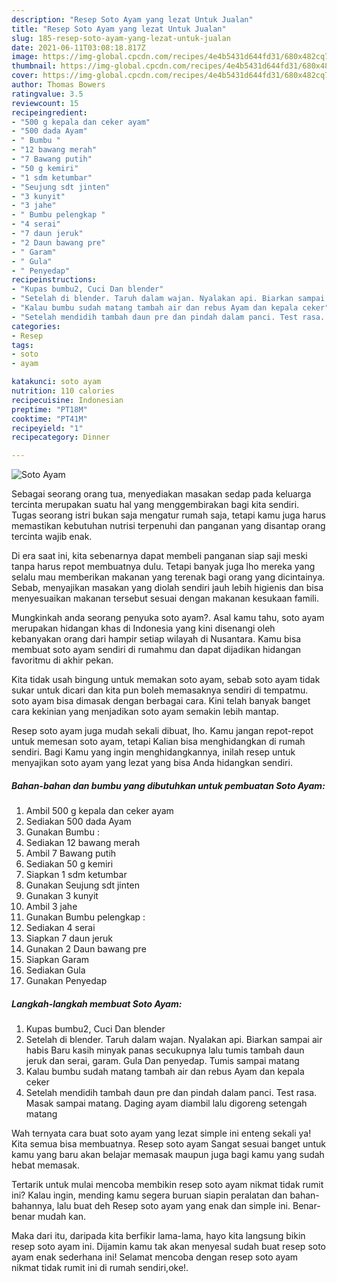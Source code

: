 ```yaml
---
description: "Resep Soto Ayam yang lezat Untuk Jualan"
title: "Resep Soto Ayam yang lezat Untuk Jualan"
slug: 185-resep-soto-ayam-yang-lezat-untuk-jualan
date: 2021-06-11T03:08:18.817Z
image: https://img-global.cpcdn.com/recipes/4e4b5431d644fd31/680x482cq70/soto-ayam-foto-resep-utama.jpg
thumbnail: https://img-global.cpcdn.com/recipes/4e4b5431d644fd31/680x482cq70/soto-ayam-foto-resep-utama.jpg
cover: https://img-global.cpcdn.com/recipes/4e4b5431d644fd31/680x482cq70/soto-ayam-foto-resep-utama.jpg
author: Thomas Bowers
ratingvalue: 3.5
reviewcount: 15
recipeingredient:
- "500 g kepala dan ceker ayam"
- "500 dada Ayam"
- " Bumbu "
- "12 bawang merah"
- "7 Bawang putih"
- "50 g kemiri"
- "1 sdm ketumbar"
- "Seujung sdt jinten"
- "3 kunyit"
- "3 jahe"
- " Bumbu pelengkap "
- "4 serai"
- "7 daun jeruk"
- "2 Daun bawang pre"
- " Garam"
- " Gula"
- " Penyedap"
recipeinstructions:
- "Kupas bumbu2, Cuci Dan blender"
- "Setelah di blender. Taruh dalam wajan. Nyalakan api. Biarkan sampai air habis Baru kasih minyak panas secukupnya lalu tumis tambah daun jeruk dan serai, garam. Gula Dan penyedap. Tumis sampai matang"
- "Kalau bumbu sudah matang tambah air dan rebus Ayam dan kepala ceker"
- "Setelah mendidih tambah daun pre dan pindah dalam panci. Test rasa. Masak sampai matang. Daging ayam diambil lalu digoreng setengah matang"
categories:
- Resep
tags:
- soto
- ayam

katakunci: soto ayam 
nutrition: 110 calories
recipecuisine: Indonesian
preptime: "PT18M"
cooktime: "PT41M"
recipeyield: "1"
recipecategory: Dinner

---
```



![Soto Ayam](https://img-global.cpcdn.com/recipes/4e4b5431d644fd31/680x482cq70/soto-ayam-foto-resep-utama.jpg)

Sebagai seorang orang tua, menyediakan masakan sedap pada keluarga tercinta merupakan suatu hal yang menggembirakan bagi kita sendiri. Tugas seorang istri bukan saja mengatur rumah saja, tetapi kamu juga harus memastikan kebutuhan nutrisi terpenuhi dan panganan yang disantap orang tercinta wajib enak.

Di era  saat ini, kita sebenarnya dapat membeli panganan siap saji meski tanpa harus repot membuatnya dulu. Tetapi banyak juga lho mereka yang selalu mau memberikan makanan yang terenak bagi orang yang dicintainya. Sebab, menyajikan masakan yang diolah sendiri jauh lebih higienis dan bisa menyesuaikan makanan tersebut sesuai dengan makanan kesukaan famili. 



Mungkinkah anda seorang penyuka soto ayam?. Asal kamu tahu, soto ayam merupakan hidangan khas di Indonesia yang kini disenangi oleh kebanyakan orang dari hampir setiap wilayah di Nusantara. Kamu bisa membuat soto ayam sendiri di rumahmu dan dapat dijadikan hidangan favoritmu di akhir pekan.

Kita tidak usah bingung untuk memakan soto ayam, sebab soto ayam tidak sukar untuk dicari dan kita pun boleh memasaknya sendiri di tempatmu. soto ayam bisa dimasak dengan berbagai cara. Kini telah banyak banget cara kekinian yang menjadikan soto ayam semakin lebih mantap.

Resep soto ayam juga mudah sekali dibuat, lho. Kamu jangan repot-repot untuk memesan soto ayam, tetapi Kalian bisa menghidangkan di rumah sendiri. Bagi Kamu yang ingin menghidangkannya, inilah resep untuk menyajikan soto ayam yang lezat yang bisa Anda hidangkan sendiri.

<!--inarticleads1-->

##### Bahan-bahan dan bumbu yang dibutuhkan untuk pembuatan Soto Ayam:

1. Ambil 500 g kepala dan ceker ayam
1. Sediakan 500 dada Ayam
1. Gunakan  Bumbu :
1. Sediakan 12 bawang merah
1. Ambil 7 Bawang putih
1. Sediakan 50 g kemiri
1. Siapkan 1 sdm ketumbar
1. Gunakan Seujung sdt jinten
1. Gunakan 3 kunyit
1. Ambil 3 jahe
1. Gunakan  Bumbu pelengkap :
1. Sediakan 4 serai
1. Siapkan 7 daun jeruk
1. Gunakan 2 Daun bawang pre
1. Siapkan  Garam
1. Sediakan  Gula
1. Gunakan  Penyedap




<!--inarticleads2-->

##### Langkah-langkah membuat Soto Ayam:

1. Kupas bumbu2, Cuci Dan blender
1. Setelah di blender. Taruh dalam wajan. Nyalakan api. Biarkan sampai air habis Baru kasih minyak panas secukupnya lalu tumis tambah daun jeruk dan serai, garam. Gula Dan penyedap. Tumis sampai matang
1. Kalau bumbu sudah matang tambah air dan rebus Ayam dan kepala ceker
1. Setelah mendidih tambah daun pre dan pindah dalam panci. Test rasa. Masak sampai matang. Daging ayam diambil lalu digoreng setengah matang




Wah ternyata cara buat soto ayam yang lezat simple ini enteng sekali ya! Kita semua bisa membuatnya. Resep soto ayam Sangat sesuai banget untuk kamu yang baru akan belajar memasak maupun juga bagi kamu yang sudah hebat memasak.

Tertarik untuk mulai mencoba membikin resep soto ayam nikmat tidak rumit ini? Kalau ingin, mending kamu segera buruan siapin peralatan dan bahan-bahannya, lalu buat deh Resep soto ayam yang enak dan simple ini. Benar-benar mudah kan. 

Maka dari itu, daripada kita berfikir lama-lama, hayo kita langsung bikin resep soto ayam ini. Dijamin kamu tak akan menyesal sudah buat resep soto ayam enak sederhana ini! Selamat mencoba dengan resep soto ayam nikmat tidak rumit ini di rumah sendiri,oke!.


